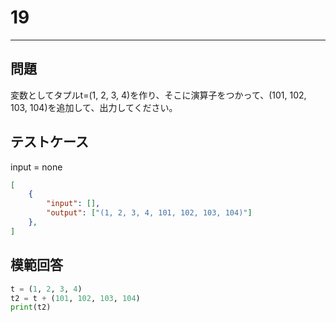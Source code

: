 # 19

---
## 問題

変数としてタプルt=(1, 2, 3, 4)を作り、そこに演算子をつかって、(101, 102, 103, 104)を追加して、出力してください。

## テストケース
input = none
```json
[
	{
		"input": [],
		"output": ["(1, 2, 3, 4, 101, 102, 103, 104)"]
  	},
]
```

## 模範回答
```python
t = (1, 2, 3, 4)
t2 = t + (101, 102, 103, 104)
print(t2)
```